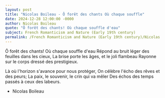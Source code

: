 ```yaml
---
layout: post
title: "Nicolas Boileau - Ô forêt des chants Où chaque souffle"
date: 2024-12-28 12:00:00 -0000
author: Nicolas Boileau
quote: "Ô forêt des chants! Où chaque souffle d'eau"
subject: French Romanticism and Nature (Early 19th century)
permalink: /French Romanticism and Nature (Early 19th century)/Nicolas Boileau/Nicolas Boileau - Ô forêt des chants Où chaque souffle
---
```


Ô forêt des chants! Où chaque souffle d'eau
Répond au bruit léger des feuilles dans les cieux,
La brise porte les âges, et le joli flambeau
Rayonne sur le corps dressé des prestigieux.

Là où l'horizon s'avance pour nous protéger,
On célèbre l'écho des rêves et des peurs;
La paix, le souvenir, le crin qui va mêler
Des échos des temps passés à ceux des labeurs.

- Nicolas Boileau
